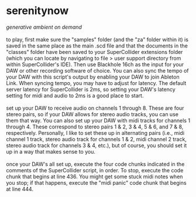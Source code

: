 # serenitynow
<em>generative ambient on demand</em>
<br>
<br>
to play, first make sure the "samples" folder (and the "za" folder within it) is saved in the same place as the main .scd file and that the documents in the "classes" folder have been saved to your SuperCollider extensions folder (which you can locate by navigating to file > user support directory from within SuperCollider's IDE). Then use Blackhole 16ch as the input for your DAW or other recording software of choice. You can also sync the tempo of your DAW with this script's output by enabling your DAW to join Ableton Link. When syncing tempo, you may have to adjust for latency. The default server latency for SuperCollider is 2ms, so setting your DAW's latency setting for midi and audio to 2ms is a good place to start.
<br>
<br>
set up your DAW to receive audio on channels 1 through 8. These are four stereo pairs, so if your DAW allows for stereo audio tracks, you can use them that way. You can also set up your DAW with midi tracks for channels 1 through 4. These correspond to stereo pairs 1 & 2, 3 & 4, 5 & 6, and 7 & 8, respectively. Personally, I like to set these up in alternating pairs (i.e., midi channel 1 track, stereo audio track for channels 1 & 2, midi channel 2 track, stereo audio track for channels 3 & 4, etc.), but of course, you should set it up in a way that makes sense to you.
<br>
<br>
once your DAW's all set up, execute the four code chunks indicated in the comments of the SuperCollider script, in order. To stop, execute the code chunk that begins at line 436. You might get some stuck midi notes when you stop; if that happens, execute the "midi panic" code chunk that begins at line 444.
